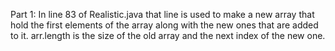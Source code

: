 Part 1: In line 83 of Realistic.java that line is used to make a new array that hold the first elements of the array along with the new ones that are added to it. arr.length is the size of the old array and the next index of the new one.